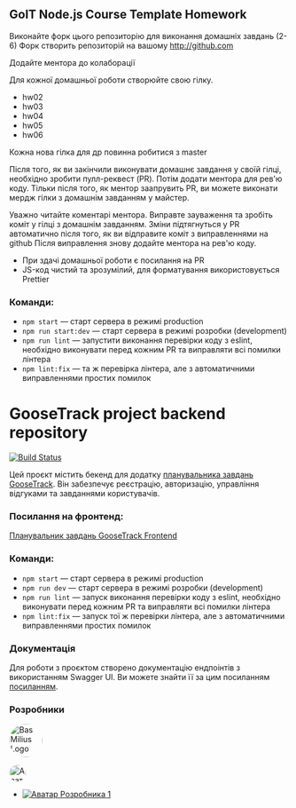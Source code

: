 ## GoIT Node.js Course Template Homework

Виконайте форк цього репозиторію для виконання домашніх завдань (2-6)
Форк створить репозиторій на вашому http://github.com

Додайте ментора до колаборації

Для кожної домашньої роботи створюйте свою гілку.

- hw02
- hw03
- hw04
- hw05
- hw06

Кожна нова гілка для др повинна робитися з master

Після того, як ви закінчили виконувати домашнє завдання у своїй гілці, необхідно зробити пулл-реквест (PR). Потім додати ментора для рев'ю коду. Тільки після того, як ментор заапрувить PR, ви можете виконати мердж гілки з домашнім завданням у майстер.

Уважно читайте коментарі ментора. Виправте зауваження та зробіть коміт у гілці з домашнім завданням. Зміни підтягнуться у PR автоматично після того, як ви відправите коміт з виправленнями на github
Після виправлення знову додайте ментора на рев'ю коду.

- При здачі домашньої роботи є посилання на PR
- JS-код чистий та зрозумілий, для форматування використовується Prettier

### Команди:

- `npm start` &mdash; старт сервера в режимі production
- `npm run start:dev` &mdash; старт сервера в режимі розробки (development)
- `npm run lint` &mdash; запустити виконання перевірки коду з eslint, необхідно виконувати перед кожним PR та виправляти всі помилки лінтера
- `npm lint:fix` &mdash; та ж перевірка лінтера, але з автоматичними виправленнями простих помилок

# GooseTrack project backend repository

[![Build Status](https://travis-ci.org/joemccann/dillinger.svg?branch=master)](https://travis-ci.org/joemccann/dillinger)

Цей проєкт містить бекенд для додатку
[планувальника завдань GooseTrack](https://svrphoenix.github.io/project-group3fe).
Він забезпечує реєстрацію, авторизацію, управління відгуками та завданнями
користувачів.

### Посилання на фронтенд:

[Планувальник завдань GooseTrack Frontend](https://github.com/svrphoenix/project-group3fe)

### Команди:

- `npm start` &mdash; старт сервера в режимі production
- `npm run dev` &mdash; старт сервера в режимі розробки (development)
- `npm run lint` &mdash; запуск виконання перевірки коду з eslint, необхідно
  виконувати перед кожним PR та виправляти всі помилки лінтера
- `npm lint:fix` &mdash; запуск тої ж перевірки лінтера, але з автоматичними
  виправленнями простих помилок

### Документація

Для роботи з проєктом створено документацію ендпоінтів з використанням Swagger
UI. Ви можете знайти її за цим посиланням
[посиланням](https://goose-backend.onrender.com/docs/).

### Розробники

<a href="https://github.com/ssulphurr" target="_blank" rel="noopener">
	<img src="https://avatars.githubusercontent.com/u/114026438?v=4" alt="Bas Milius Logo" height="60" width="60" style="border-radius: 50%;" />
</a>

[<img src="https://avatars.githubusercontent.com/u/114026438?v=4" alt="Аватар Розробника 1" width="30" height="30" style="border-radius: 50%;">](https://github.com/ssulphurr)

- [![Аватар Розробника 1](https://avatars.githubusercontent.com/u/114026438?v=4) ](https://github.com/ssulphurr)
